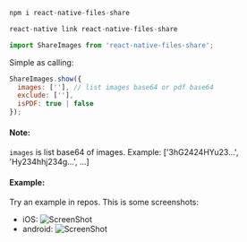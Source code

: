 ```js
npm i react-native-files-share
```
```js
react-native link react-native-files-share
```

```js
import ShareImages from 'react-native-files-share';
```

Simple as calling:
```js
ShareImages.show({
  images: [''], // list images base64 or pdf base64
  exclude: [''],
  isPDF: true | false
});
```
#### Note:
`images` is list base64 of images. Example: ['3hG2424HYu23...', 'Hy234hhj234g...', ...]
#### Example:
Try an example in repos.
This is some screenshots:
* iOS:
![ScreenShot](https://raw.githubusercontent.com/codebetterme/react-native-share/master/example/images/img_ios_share.png)
* android:
![ScreenShot](https://raw.githubusercontent.com/codebetterme/react-native-share/master/example/images/img_android_share.png)
